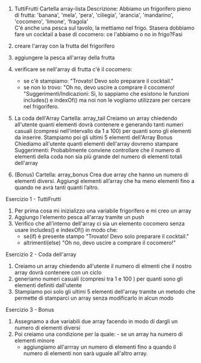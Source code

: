 1. TuttiFrutti
Cartella array-lista
Descrizione:
Abbiamo un frigorifero pieno di frutta: 'banana', 'mela', 'pera', 'ciliegia', 'arancia', 'mandarino', 'cocomero', 'limone', 'fragola'  
C'è anche una pesca sul tavolo, la mettiamo nel frigo.
Stasera dobbiamo fare un cocktail a base di cocomero: ce l'abbiamo o no in frigo?Fasi
1. creare l'array con la frutta del frigorifero
2. aggiungere la pesca all'array della frutta
3. verificare se nell'array di frutta c'è il cocomero:
   - se c'è stampiamo: "Trovato! Devo solo preparare il cocktail."
   - se non lo trovo: "Oh no, devo uscire a comprare il cocomero!
"Suggerimenti/Indicazioni:
Sì, lo sappiamo che esistono le funzioni includes() e indexOf() ma noi non le vogliamo utilizzare per cercare nel frigorifero.

2. La coda dell'Array
Cartella: array_tail
Creiamo  un array chiedendo all'utente quanti elementi dovrà contenere e
generando tanti numeri casuali (compresi nell'intervallo da 1 a 100) per quanti sono gli elementi da inserire.
Stampiamo poi gli ultimi 5 elementi dell'Array
Bonus
Chiediamo all'utente quanti elementi dell'array dovremo stampare
Suggerimenti:
Probabilmente  conviene controllare che il numero di elementi della coda non sia più grande del numero di elementi totali dell'array


3. (Bonus)
Cartella: array_bonus
Crea due array che hanno un numero di elementi diversi.
Aggiungi elementi all’array che ha meno elementi fino a quando ne avrà tanti quanti l’altro.


 

  Esercizio 1 - TuttiFrutti
 1) Per prima cosa mi inizializzo una variabile frigorifero e mi creo un array 
 2) Aggiungo l'elemento pesca all'array tramite un push 
 3) Verifico che all'interno dell'array ci sia un elemento cocomero senza usare includes() e indexOf() in modo che:
    - se(if) è presente stampo "Trovato! Devo solo preparare il cocktail."
    - altrimenti(else) "Oh no, devo uscire a comprare il cocomero!"

  Esercizio 2 - Coda dell'array
  1) Creiamo un array chiedendo all'utente il numero di elmenti che il nostro array dovrà contenere con un ciclo
  2) generiamo numeri casuali (compresi tra 1 e 100 ) per quanti sono gli elementi definiti dall'utente 
  3) Stampiamo poi solo gli ultimi 5 elementi dell'array tramite un metodo che permette di stamparci un array senza modificarlo in alcun modo

  Esercizio 3 - Bonus

  1) Assegnamo a due variabili due array facendo in modo di dargli un numero di elementi diversi 
  2) Poi creiamo una condizione per la quale: 
    - se un array ha numero di elementi minore 
        - aggiungiamo all'arrray un numero di elementi fino a quando il numero di elementi non sarà uguale all'altro array.
